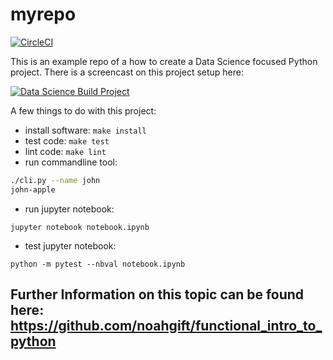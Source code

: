 # myrepo
[![CircleCI](https://circleci.com/gh/noahgift/myrepo.svg?style=svg)](https://circleci.com/gh/noahgift/myrepo)

This is an example repo of a how to create a Data Science focused Python project.
There is a screencast on this project setup here:

[![Data Science Build Project](http://img.youtube.com/vi/xYX7n5bZw-w/0.jpg)](http://www.youtube.com/watch?v=xYX7n5bZw-w)

A few things to do with this project:

* install software: ```make install```
* test code: ```make test```
* lint code: ```make lint```
* run commandline tool:  

```bash
./cli.py --name john 
john-apple
```

* run jupyter notebook:

```
jupyter notebook notebook.ipynb
```

* test jupyter notebook:

```
python -m pytest --nbval notebook.ipynb
```

## Further Information on this topic can be found here:  https://github.com/noahgift/functional_intro_to_python
